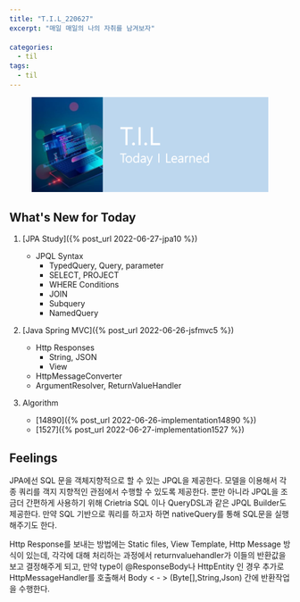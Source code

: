 ```yaml
---
title: "T.I.L_220627"
excerpt: "매일 매일의 나의 자취를 남겨보자"

categories:
  - til
tags:
  - til
---
```

<figure>
    <img src="/assets/images/til_image.png">
</figure>

## What's New for Today   
1. [JPA Study]({% post_url 2022-06-27-jpa10 %})
    - JPQL Syntax
        - TypedQuery, Query, parameter
        - SELECT, PROJECT
        - WHERE Conditions
        - JOIN
        - Subquery
        - NamedQuery

2. [Java Spring MVC]({% post_url 2022-06-26-jsfmvc5 %})
    - Http Responses
        - String, JSON
        - View
    - HttpMessageConverter
    - ArgumentResolver, ReturnValueHandler
    
3. Algorithm
    - [14890]({% post_url 2022-06-26-implementation14890 %})
    - [1527]({% post_url 2022-06-27-implementation1527 %})


## Feelings
JPA에선 SQL 문을 객체지향적으로 할 수 있는 JPQL을 제공한다. 모델을 이용해서 각종 쿼리를 객지 지향적인 관점에서 수행할 수 있도록 제공한다. 뿐만 아니라 JPQL을 조금더 간편하게 사용하기 위해 Crietria SQL 이나 QueryDSL과 같은 JPQL Builder도 제공한다. 만약 SQL 기반으로 쿼리를 하고자 하면 nativeQuery를 통해 SQL문을 실행해주기도 한다.

Http Response를 보내는 방법에는 Static files, View Template, Http Message 방식이 있는데, 각각에 대해 처리하는 과정에서 returnvaluehandler가 이들의 반환값을 보고 결정해주게 되고, 만약 type이 @ResponseBody나 HttpEntity 인 경우 추가로 HttpMessageHandler를 호출해서 Body < - > (Byte[],String,Json) 간에 반환작업을 수행한다. 



